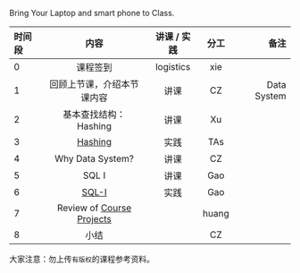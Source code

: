 Bring Your Laptop and smart phone  to Class. 

|时间段     |  内容    | 讲课 / 实践     |  分工  |  备注       |
| :---      |   :----:    |   :----:    |    :----:    | ---: |
|   0       |  课程签到     |  logistics   |     xie     |        |
|   1       |  回顾上节课，介绍本节课内容     |  讲课    |     CZ     |   Data System      |
|   2       |  基本查找结构： Hashing                                   |  讲课    |     Xu     |         |
|   3       |  [Hashing](../cs161-2018/lecture8_hashing.ipynb)   |  实践    |     TAs     |         |
|   4       |  Why Data System?   |   讲课    |     CZ     |         |
|   5       |  SQL I   |   讲课    |     Gao     |         |
|   6       |  [SQL-I](../cs145-2018)    |   实践    |     Gao     |         |
|   7       |  Review of [Course Projects](../Course-Projects)    |        |     huang     |         |
|   8       |  小结    |        |     CZ     |         |



大家注意：勿上传``有版权``的课程参考资料。
